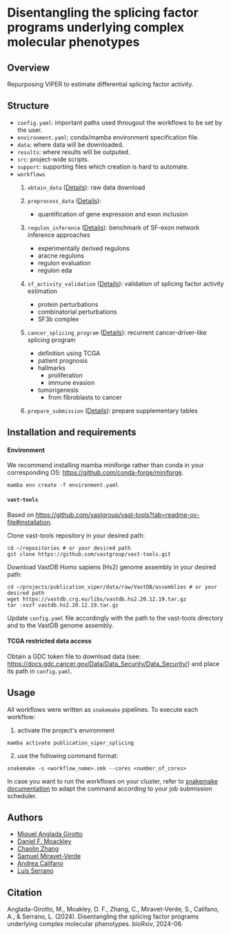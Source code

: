 # Disentangling the splicing factor programs underlying complex molecular phenotypes

## Overview
Repurposing VIPER to estimate differential splicing factor activity.

## Structure
- `config.yaml`: important paths used througout the workflows to be set by the user.
- `environment.yaml`: conda/mamba environment specification file.
- `data`: where data will be downloaded.
- `results`: where results will be outputed.
- `src`: project-wide scripts.
- `support`: supporting files which creation is hard to automate.
- `workflows`
    1. `obtain_data` ([Details](https://github.com/MiqG/publication_viper_splicing/tree/main/workflows/obtain_data)): raw data download
    
    2. `preprocess_data` ([Details](https://github.com/MiqG/publication_viper_splicing/tree/main/workflows/preprocess_data)):
        - quantification of gene expression and exon inclusion
    
    3. `regulon_inference` ([Details](https://github.com/MiqG/publication_viper_splicing/tree/main/workflows/regulon_inference)): benchmark of SF-exon network inference approaches
        - experimentally derived regulons
        - aracne regulons
        - regulon evaluation
        - regulon eda
    
    4. `sf_activity_validation` ([Details](https://github.com/MiqG/publication_viper_splicing/tree/main/workflows/sf_activity_validation)): validation of splicing factor activity estimation
        - protein perturbations
        - combinatorial perturbations
        - SF3b complex
    
    5. `cancer_splicing_program` ([Details](https://github.com/MiqG/publication_viper_splicing/tree/main/workflows/cancer_splicing_program)): recurrent cancer-driver-like splicing program
        - definition using TCGA
        - patient prognosis
        - hallmarks
            - proliferation
            - immune evasion
        - tumorigenesis
            - from fibroblasts to cancer
    
    6. `prepare_submission` ([Details](https://github.com/MiqG/publication_viper_splicing/tree/main/workflows/prepare_submission)): prepare supplementary tables


## Installation and requirements
#### Environment
We recommend installing mamba miniforge rather than conda in your corresponding OS: https://github.com/conda-forge/miniforge.
```shell
mamba env create -f environment.yaml
```

#### `vast-tools`
Based on https://github.com/vastgroup/vast-tools?tab=readme-ov-file#installation.

Clone vast-tools repository in your desired path:
```{shell}
cd ~/repositories # or your desired path
git clone https://github.com/vastgroup/vast-tools.git
```

Download VastDB Homo sapiens (Hs2) genome assembly in your desired path:
```{shell}
cd ~/projects/publication_viper/data/raw/VastDB/assemblies # or your desired path
wget https://vastdb.crg.eu/libs/vastdb.hs2.20.12.19.tar.gz
tar -xvzf vastdb.hs2.20.12.19.tar.gz
```

Update `config.yaml` file accordingly with the path to the vast-tools directory and to the VastDB genome assembly.

#### TCGA restricted data access
Obtain a GDC token file to download data (see: https://docs.gdc.cancer.gov/Data/Data_Security/Data_Security/) and place its path in `config.yaml`.


## Usage
All workflows were written as `snakemake` pipelines. To execute each workflow:

1. activate the project's environment
```{shell}
mamba activate publication_viper_splicing
```

2. use the following command format:
```{shell}
snakemake -s <workflow_name>.smk --cores <number_of_cores>
```

In case you want to run the workflows on your cluster, refer to [snakemake documentation](https://snakemake.readthedocs.io/en/stable/executing/cluster.html) to adapt the command according to your job submission scheduler.


## Authors
- [Miquel Anglada Girotto](https://orcid.org/0000-0003-1885-8649)
- [Daniel F. Moackley](https://orcid.org/0000-0002-3279-4189)
- [Chaolin Zhang](https://orcid.org/0000-0002-8310-7537)
- [Samuel Miravet-Verde](https://orcid.org/0000-0002-1542-5912)
- [Andrea Califano](https://orcid.org/0000-0003-4742-3679)
- [Luis Serrano](https://orcid.org/0000-0002-5276-1392)

## Citation
Anglada-Girotto, M., Moakley, D. F., Zhang, C., Miravet-Verde, S., Califano, A., & Serrano, L. (2024). Disentangling the splicing factor programs underlying complex molecular phenotypes. bioRxiv, 2024-06.